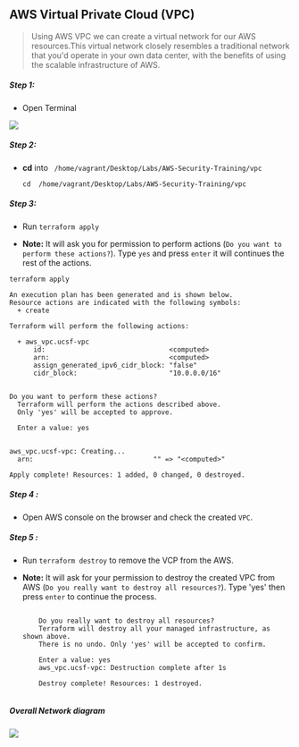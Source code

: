 ## AWS Virtual Private Cloud (VPC)

>Using AWS VPC we can create a virtual network for our AWS resources.This virtual network closely resembles a traditional network that you'd operate in your own data center, with the benefits of using the scalable infrastructure of AWS.


##### Step 1:

* Open Terminal

![](img/terminal.png)

##### Step 2:

*  **cd** into  ` /home/vagrant/Desktop/Labs/AWS-Security-Training/vpc`

    ```commandline
    cd  /home/vagrant/Desktop/Labs/AWS-Security-Training/vpc
    ```

##### Step 3:

* Run `terraform apply`

* **Note:** It will ask you for permission to perform actions (`Do you want to perform these actions?`).
Type `yes` and press `enter` it will continues the rest of the actions.

```commandline
terraform apply

An execution plan has been generated and is shown below.
Resource actions are indicated with the following symbols:
  + create

Terraform will perform the following actions:

  + aws_vpc.ucsf-vpc
      id:                               <computed>
      arn:                              <computed>
      assign_generated_ipv6_cidr_block: "false"
      cidr_block:                       "10.0.0.0/16"


Do you want to perform these actions?
  Terraform will perform the actions described above.
  Only 'yes' will be accepted to approve.

  Enter a value: yes
  
  
aws_vpc.ucsf-vpc: Creating...
  arn:                              "" => "<computed>"

Apply complete! Resources: 1 added, 0 changed, 0 destroyed.
```

##### Step 4 :

* Open AWS console on the browser and check the created `VPC`.

##### Step 5 :
 
 * Run `terraform destroy` to remove the VCP from the AWS.
 
 * **Note:** It will ask for your permission to destroy the created VPC from AWS (`Do you really want to destroy all resources?`). Type 'yes' then press `enter`
 to continue the process.
  
    ```commandline
 
        Do you really want to destroy all resources?
        Terraform will destroy all your managed infrastructure, as shown above.
        There is no undo. Only 'yes' will be accepted to confirm.
    
        Enter a value: yes
        aws_vpc.ucsf-vpc: Destruction complete after 1s
    
        Destroy complete! Resources: 1 destroyed.
        
    ```

##### Overall Network diagram

![](img/internet-gateway-diagram.png)
